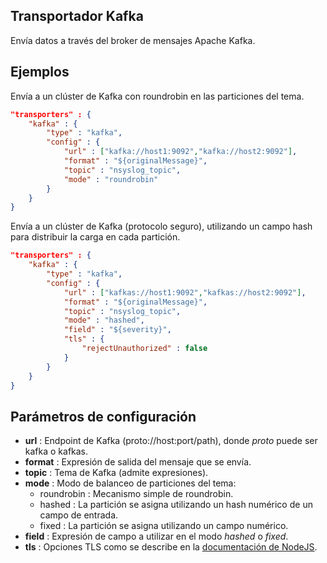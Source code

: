 ## Transportador Kafka

Envía datos a través del broker de mensajes Apache Kafka.

## Ejemplos

Envía a un clúster de Kafka con roundrobin en las particiones del tema.

```json
"transporters" : {
	"kafka" : {
		"type" : "kafka",
		"config" : {
			"url" : ["kafka://host1:9092","kafka://host2:9092"],
			"format" : "${originalMessage}",
			"topic" : "nsyslog_topic",
			"mode" : "roundrobin"
		}
	}
}
```

Envía a un clúster de Kafka (protocolo seguro), utilizando un campo hash para distribuir la carga en cada partición.

```json
"transporters" : {
	"kafka" : {
		"type" : "kafka",
		"config" : {
			"url" : ["kafkas://host1:9092","kafkas://host2:9092"],
			"format" : "${originalMessage}",
			"topic" : "nsyslog_topic",
			"mode" : "hashed",
			"field" : "${severity}",
			"tls" : {
				"rejectUnauthorized" : false
			}
		}
	}
}
```

## Parámetros de configuración
* **url** : Endpoint de Kafka (proto://host:port/path), donde *proto* puede ser kafka o kafkas.
* **format** : Expresión de salida del mensaje que se envía.
* **topic** : Tema de Kafka (admite expresiones).
* **mode** : Modo de balanceo de particiones del tema:
	* roundrobin : Mecanismo simple de roundrobin.
	* hashed : La partición se asigna utilizando un hash numérico de un campo de entrada.
	* fixed : La partición se asigna utilizando un campo numérico.
* **field** : Expresión de campo a utilizar en el modo *hashed* o *fixed*.
* **tls** : Opciones TLS como se describe en la [documentación de NodeJS](https://nodejs.org/api/tls.html#tls_tls_createsecurecontext_options).
